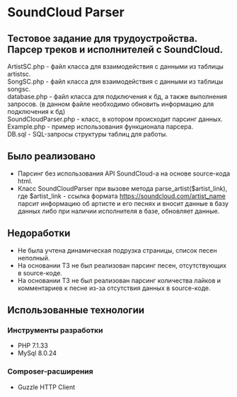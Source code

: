 # SoundCloud Parser
## Тестовое задание для трудоустройства. Парсер треков и исполнителей с SoundCloud.
ArtistSC.php - файл класса для взаимодействия с данными из таблицы artistsc.<br/>
SongSC.php - файл класса для взаимодействия с данными из таблицы songsc.<br/>
database.php - файл класса для подключения к бд, а также выполнения запросов. (в данном файле необходимо обновить информацию для подключения к бд)<br/>
SoundCloudParser.php - класс, в котором происходит парсинг данных. <br/>
Example.php - пример использования функционала парсера.<br/>
DB.sql - SQL-запросы структуры таблиц для работы.<br/>

## Было реализовано
* Парсинг без использования API SoundCloud-а на основе source-кода html. 
* Класс SoundCloudParser при вызове метода parse_artist($artist_link), где $artist_link - ссылка формата https://soundcloud.com/artist_name парсит информацию об артисте и его песнях и вносит данные в базу данных либо при наличии исполнителя в базе, обновляет данные.
## Недоработки
* Не была учтена динамическая подрузка страницы, список песен неполный. 
* На основании ТЗ не был реализован парсинг песен, отсутствующих в source-коде.
* На основании ТЗ не был реализован парсинг количества лайков и комментариев к песне из-за отсутствия данных в source-коде. 
## Использованные технологии
### Инструменты разработки
* PHP 7.1.33
* MySql 8.0.24
### Composer-расширения
* Guzzle HTTP Client
